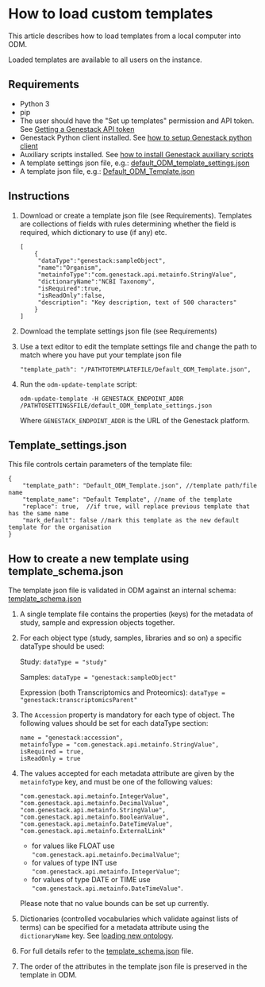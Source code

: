 # How to load custom templates

This article describes how to load templates from a local computer into ODM.

Loaded templates are available to all users on the instance.

## Requirements

* Python 3
* pip
* The user should have the "Set up templates" permission and API token. See [Getting a Genestack API token](https://odm-user-guide.readthedocs.io/en/latest/doc-odm-user-guide/getting-a-genestack-api-token.html#token-label)
* Genestack Python client installed. See [how to setup Genestack python client](../../00.%20Packages%20to%20install/1.%20Genestack%20python%20client)
* Auxiliary scripts installed. See [how to install Genestack auxiliary scripts](../../00.%20Packages%20to%20install/2.%20Genestack%20auxiliary%20scripts)
* A template settings json file, e.g.: [default_ODM_template_settings.json](default_ODM_template_settings.json)
* A template json file, e.g.: [Default_ODM_Template.json](templates/Default_ODM_Template.json)

## Instructions

1. Download or create a template json file (see Requirements). Templates are collections of fields with rules determining whether the field is required, which dictionary to use (if any) etc.
    ```
    [
        {
         "dataType":"genestack:sampleObject",
         "name":"Organism",
         "metainfoType":"com.genestack.api.metainfo.StringValue",
         "dictionaryName":"NCBI Taxonomy",
         "isRequired":true,
         "isReadOnly":false,
         "description": "Key description, text of 500 characters"
        }
    ]
    ```
2. Download the template settings json file (see Requirements)
3. Use a text editor to edit the template settings file and change the path to match where you have put your template json file
   
    ```"template_path": "/PATHTOTEMPLATEFILE/Default_ODM_Template.json",```
4. Run the `odm-update-template` script:
    ```
    odm-update-template -H GENESTACK_ENDPOINT_ADDR /PATHTOSETTINGSFILE/default_ODM_template_settings.json
    ```
   Where `GENESTACK_ENDPOINT_ADDR` is the URL of the Genestack platform.

## Template_settings.json

This file controls certain parameters of the template file:

```
{
    "template_path": "Default_ODM_Template.json", //template path/file name
    "template_name": "Default Template", //name of the template
    "replace": true,  //if true, will replace previous template that has the same name
    "mark_default": false //mark this template as the new default template for the organisation
}
```

## How to create a new template using template_schema.json

The template json file is validated in ODM against an internal schema: [template_schema.json](schemas/template_schema.json)

1. A single template file contains the properties (keys) for the metadata of study, sample and expression objects together.
2. For each object type (study, samples, libraries and so on) a specific dataType should be used:

    Study: `dataType = "study"`

    Samples: `dataType = "genestack:sampleObject"`

    Expression (both Transcriptomics and Proteomics): `dataType = "genestack:transcriptomicsParent"` 

3. The `Accession` property is mandatory for each type of object. The following values should be set for each dataType section:

    ```
    name = "genestack:accession",
    metainfoType = "com.genestack.api.metainfo.StringValue",
    isRequired = true,
    isReadOnly = true
    ```

4. The values accepted for each metadata attribute are given by the `metainfoType` key, and must be one of the following values:

    ```
   "com.genestack.api.metainfo.IntegerValue",
    "com.genestack.api.metainfo.DecimalValue",
    "com.genestack.api.metainfo.StringValue",
    "com.genestack.api.metainfo.BooleanValue",
    "com.genestack.api.metainfo.DateTimeValue",
    "com.genestack.api.metainfo.ExternalLink"
   ```

    * for values like FLOAT use `"com.genestack.api.metainfo.DecimalValue"`; 
    * for values of type INT use `"com.genestack.api.metainfo.IntegerValue"`; 
    * for values of type DATE or TIME use `"com.genestack.api.metainfo.DateTimeValue"`.
     
   Please note that no value bounds can be set up currently.
5. Dictionaries (controlled vocabularies which validate against lists of terms) can be specified for a metadata attribute using the `dictionaryName` key.
   See [loading new ontology](../../03.%20Dictionaries%20and%20ontologies/Loading%20new%20ontology).
6. For full details refer to the [template_schema.json](schemas/template_schema.json) file.
7. The order of the attributes in the template json file is preserved in the template in ODM.
